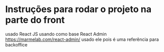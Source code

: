 # Instruções para rodar o projeto na parte do front

usado React JS usando como base React Admin https://marmelab.com/react-admin/ 
usado ele pois é uma referência para backoffice


